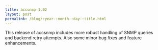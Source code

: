```yaml
---
title: accsnmp-1.02
layout: post
permalink: /blog/:year-:month-:day-:title.html
---
```


This release of accsnmp includes more robust handling of SNMP queries and backend retry attempts.  Also some minor bug fixes and feature enhancements.

